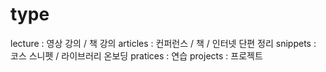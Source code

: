 
# type

lecture : 영상 강의 / 책 강의
articles : 컨퍼런스 / 책 / 인터넷 단편 정리
snippets : 코스 스니펫 / 라이브러리 온보딩 
pratices : 연습
projects : 프로젝트 